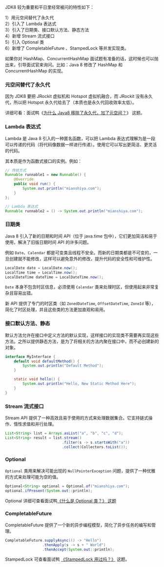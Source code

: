 JDK8 较为重要和平日里经常被问的特性如下：

1）用元空间替代了永久代  
2）引入了 Lambda 表达式    
3）引入了日期类、接口默认方法、静态方法  
4）新增 Stream 流式接口  
5）引入 Optional 类  
6）新增了 CompletableFuture 、StampedLock 等并发实现类。  

如果你对 HashMap、ConcurrentHashMap 面试题有准备的话，这时候也可以抛出来，引导面试官来询问。比如：Java 8 修改了 HashMap 和 ConcurrentHashMap 的实现。

### 元空间替代了永久代

因为 JDK8 要把 JRockit 虚拟机和 Hotspot 虚拟机融合，而 JRockit 没有永久代，所以把 Hotspot 永久代给去了（本质也是永久代回收效率太低）。

详细可看：面试鸭《[为什么 Java8 移除了永久代，加了元空间？](https://www.mianshiya.com/question/1780933295228350466)》 这题。

### Lambda 表达式

Lambda 是 Java 8 引入的一种匿名函数，可以把 Lambda 表达式理解为是一段可以传递的代码（将代码像数据一样进行传递）。使用它可以写出更简洁、更灵活的代码。

其本质是作为函数式接口的实例。例如：

```java
// 传统方式
Runnable runnable1 = new Runnable() {
    @Override
    public void run() {
        System.out.println("mianshiya.com");
    }
};

// Lambda 表达式
Runnable runnable2 = () -> System.out.println("mianshiya.com");

```
### 日期类

Java 8 引入了新的日期和时间 API（位于 java.time 包中），它们更加简洁和易于使用，解决了旧版日期时间 API 的许多问题。

例如 `Date`、`Calendar` 都是可变类且线程不安全。而新的日期类都是不可变的，一旦创建就不能修改，这样可以避免意外的修改，提升代码的安全性和可维护性。

```java
LocalDate date = LocalDate.now();
LocalTime time = LocalTime.now();
LocalDateTime dateTime = LocalDateTime.now();
```

`Date` 本身不包含时区信息，必须使用 `Calendar` 类来处理时区，但使用起来非常复杂且容易出错。

新 API 提供了专门的时区类（如 `ZonedDateTime`, `OffsetDateTime`, `ZoneId` 等），简化了时区处理，并且这些类的方法更加直观和易用。

### 接口默认方法、静态

默认方法允许在接口中定义方法的默认实现，这样接口的实现类不需要再实现这些方法。之所以提供静态方法，是为了将相关的方法内聚在接口中，而不必创建新的对象。

```java
interface MyInterface {
    default void defaultMethod() {
        System.out.println("Default Method");
    }

    static void hello() { 
        System.out.println("Hello, New Static Method Here"); 
    } 
}
```

### Stream 流式接口

Stream API 提供了一种高效且易于使用的方式来处理数据集合。它支持链式操作、惰性求值和并行处理。

```java
List<String> list = Arrays.asList("a", "b", "c", "d");
List<String> result = list.stream()
                          .filter(s -> s.startsWith("a"))
                          .collect(Collectors.toList());
```

### Optional

`Optional` 类用来解决可能出现的 `NullPointerException` 问题，提供了一种优雅的方式来处理可能为空的值。

```java
Optional<String> optional = Optional.of("mianshiya.com");
optional.ifPresent(System.out::println);
```

Optional 详细可查看面试鸭[《什么是 Optional 类？》 这题](https://www.mianshiya.com/bank/1787463103423897602/question/1800345746421391361)

### CompletableFuture

CompletableFuture 提供了一个新的异步编程模型，简化了异步任务的编写和管理。

```java
CompletableFuture.supplyAsync(() -> "Hello")
                 .thenApply(s -> s + " World")
                 .thenAccept(System.out::println);
```

StampedLock 可查看面试鸭 [《StampedLock 用过吗？》](https://www.mianshiya.com/question/1780933294947332098) 这题。